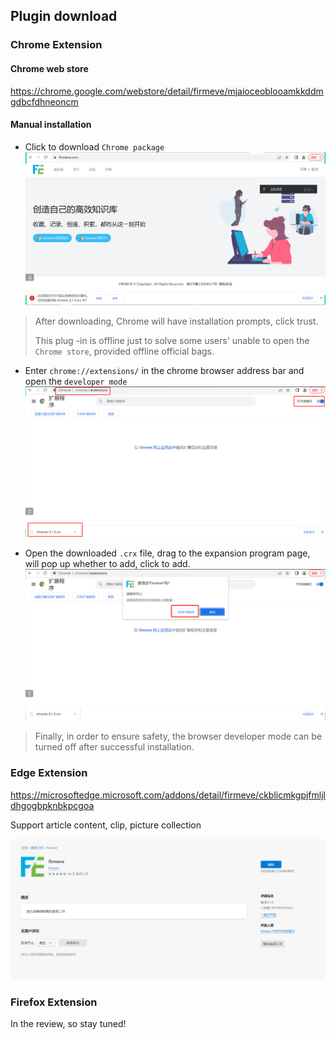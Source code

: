 ## Plugin download

### Chrome Extension

#### Chrome web store
https://chrome.google.com/webstore/detail/firmeve/mjaioceoblooamkkddmgdbcfdhneoncm

#### Manual installation 
- Click to download `Chrome package`
  ![image-20220516104611592](../../_resources/images/image_20220526210851.png)

> After downloading, Chrome will have installation prompts, click trust.
>
> This plug -in is offline just to solve some users' unable to open the `Chrome store`, provided offline official bags.

- Enter `chrome://extensions/` in the chrome browser address bar and open the `developer mode`
  ![image_20220526211448.png](../../_resources/images/image_20220526211448.png)

- Open the downloaded `.crx` file, drag to the expansion program page, will pop up whether to add, click to add.
  ![image_20220526211845.png](../../_resources/images/image_20220526211845.png)
> Finally, in order to ensure safety, the browser developer mode can be turned off after successful installation.


### Edge Extension
https://microsoftedge.microsoft.com/addons/detail/firmeve/ckblicmkgpjfmljldhgogbpknbkpcgoa

Support article content, clip, picture collection

![image-20220516104611592](../../_resources/images/image-20220516104611592.png)

### Firefox Extension

In the review, so stay tuned!
